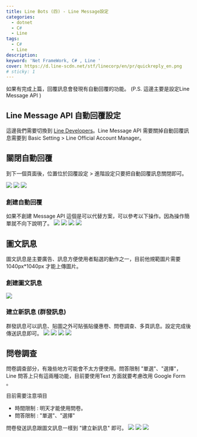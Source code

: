 ```yaml
---
title: Line Bots (四) - Line Message設定
categories: 
  - dotnet
  - C#
  - Line
tags: 
  - C#
  - Line
description:
keyword: 'Net FrameWork, C# , Line '
cover: https://d.line-scdn.net/stf/linecorp/en/pr/quickreply_en.png
# sticky: 1
---
```

如果有完成上篇，回覆訊息會發現有自動回覆的功能。
(P.S. 這邊主要是設定Line Message API )

## Line Message API 自動回覆設定
這邊我們需要切換到 [Line Developers](https://developers.line.biz/en/)。Line Message API 需要關掉自動回覆訊息需要到 Basic Setting > Line Official Account Manager。

## 關閉自動回覆
到下一個頁面後，位置位於回覆設定 > 進階設定只要把自動回覆訊息關閉即可。

![](/img/dotnet/Line/Snipaste_2022-09-11_12-20-34.png)
![](/img/dotnet/Line/Snipaste_2022-09-11_12-20-14.png)
![](/img/dotnet/Line/Snipaste_2022-09-11_12-21-06.png)


### 創建自動回覆
如果不創建 Message API 這個是可以代替方案，可以參考以下操作。因為操作簡單就不向下說明了。
![](/img/dotnet/Line/Snipaste_2022-09-11_14-35-08.png)
![](/img/dotnet/Line/Snipaste_2022-09-11_14-37-49.png)
![](/img/dotnet/Line/Snipaste_2022-09-11_14-38-11.png)
![](/img/dotnet/Line/Snipaste_2022-09-11_14-45-47.png)



## 圖文訊息
圖文訊息是主要廣告、訊息方便使用者點選的動作之一，目前他規範圖片需要1040px*1040px 才能上傳圖片。
### 創建圖文訊息
![](/img/dotnet/Line/Snipaste_2022-09-11_15-20-19.png)
### 建立新訊息 (群發訊息)
群發訊息可以訊息、貼圖之外可貼張貼優惠卷、問卷調查、多頁訊息。設定完成後傳送訊息即可。
![](/img/dotnet/Line/Snipaste_2022-09-11_15-20-53.png)
![](/img/dotnet/Line/Snipaste_2022-09-11_15-21-19.png)
![](/img/dotnet/Line/Snipaste_2022-09-11_15-21-31.png)
![](/img/dotnet/Line/Snipaste_2022-09-11_15-22-02.png)

## 問卷調查
問卷調查部分，有幾些地方可能會不太方便使用。問答限制 "單選"、"選擇"，Line 問答上只有這兩種功能，目前要使用Text 方面就要考慮改用 Google Form 。

目前需要注意項目
- 時間限制 : 明天才能使用問卷。
- 問答限制 : "單選"、"選擇"

問卷發送訊息跟圖文訊息一樣到 "建立新訊息" 即可。
![](/img/dotnet/Line/Snipaste_2022-09-11_15-52-57.png)
![](/img/dotnet/Line/Snipaste_2022-09-11_15-53-23.png)
![](/img/dotnet/Line/Snipaste_2022-09-11_15-53-32.png)

